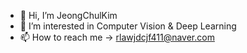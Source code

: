 - 👋 Hi, I’m JeongChulKim
- 👀 I’m interested in Computer Vision & Deep Learning
- 📫 How to reach me -> rlawjdcjf411@naver.com

<!---
jhtpo1230/jhtpo1230 is a ✨ special ✨ repository because its `README.md` (this file) appears on your GitHub profile.
You can click the Preview link to take a look at your changes.
--->
